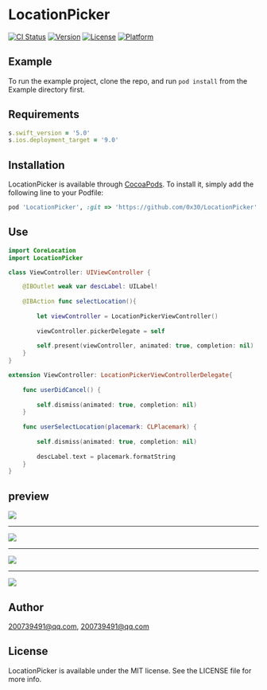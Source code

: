 # LocationPicker

[![CI Status](https://img.shields.io/travis/200739491@qq.com/LocationPicker.svg?style=flat)](https://travis-ci.org/200739491@qq.com/LocationPicker)
[![Version](https://img.shields.io/cocoapods/v/LocationPicker.svg?style=flat)](https://cocoapods.org/pods/LocationPicker)
[![License](https://img.shields.io/cocoapods/l/LocationPicker.svg?style=flat)](https://cocoapods.org/pods/LocationPicker)
[![Platform](https://img.shields.io/cocoapods/p/LocationPicker.svg?style=flat)](https://cocoapods.org/pods/LocationPicker)

## Example

To run the example project, clone the repo, and run `pod install` from the Example directory first.

## Requirements

```ruby
s.swift_version = '5.0'
s.ios.deployment_target = '9.0'
```

## Installation

LocationPicker is available through [CocoaPods](https://cocoapods.org). To install
it, simply add the following line to your Podfile:

```ruby
pod 'LocationPicker', :git => 'https://github.com/0x30/LocationPicker'
```

## Use

````swift
import CoreLocation
import LocationPicker

class ViewController: UIViewController {

    @IBOutlet weak var descLabel: UILabel!
    
    @IBAction func selectLocation(){
        
        let viewController = LocationPickerViewController()
        
        viewController.pickerDelegate = self
        
        self.present(viewController, animated: true, completion: nil)
    }
}

extension ViewController: LocationPickerViewControllerDelegate{
    
    func userDidCancel() {
        
        self.dismiss(animated: true, completion: nil)
    }
    
    func userSelectLocation(placemark: CLPlacemark) {
        
        self.dismiss(animated: true, completion: nil)
        
        descLabel.text = placemark.formatString
    }
}

````

## preview

![](docs/Assets/IMG_1350.PNG)

-------

![](docs/Assets/IMG_1351.PNG)

-------

![](docs/Assets/IMG_1352.PNG)

-------

![](docs/Assets/IMG_1353.PNG)

## Author

200739491@qq.com, 200739491@qq.com

## License

LocationPicker is available under the MIT license. See the LICENSE file for more info.
